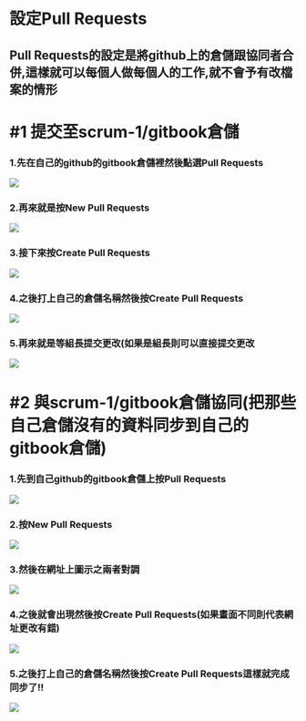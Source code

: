 # 設定Pull Requests

## Pull Requests的設定是將github上的倉儲跟協同者合併,這樣就可以每個人做每個人的工作,就不會予有改檔案的情形

# **\#1 提交至scrum-1/gitbook倉儲**

### 1.先在自己的github的gitbook倉儲裡然後點選Pull Requests

![](/assets/1111.png)

### 2.再來就是按New Pull Requests

![](/assets/2221222.png)

### 3.接下來按Create Pull Requests

![](/assets/33333.png)

### 4.之後打上自己的倉儲名稱然後按Create Pull Requests

![](/assets/4444444444.png)

### 5.再來就是等組長提交更改\(如果是組長則可以直接提交更改

![](/assets/555.png)

# \#2 與scrum-1/gitbook倉儲協同\(把那些自己倉儲沒有的資料同步到自己的gitbook倉儲\)

### 1.先到自己github的gitbook倉儲上按Pull Requests

![](/assets/12212.png)

### 2.按New Pull Requests

![](/assets/1414.png)

### 3.然後在網址上圖示之兩者對調

![](/assets/6666.png)

### 4.之後就會出現然後按Create Pull Requests\(如果畫面不同則代表網址更改有錯\)

![](/assets/88888.png)

### 5.之後打上自己的倉儲名稱然後按Create Pull Requests這樣就完成同步了!!

![](/assets/9999.png)


